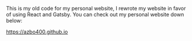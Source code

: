 This is my old code for my personal website, I rewrote my website in favor of using React and Gatsby. You can check out my personal website down below: 

https://azbo400.github.io
